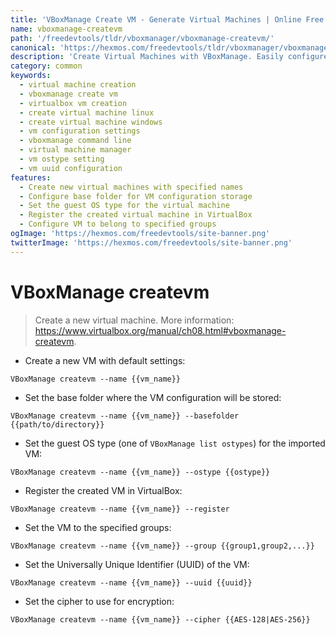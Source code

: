 ```yaml
---
title: 'VBoxManage Create VM - Generate Virtual Machines | Online Free DevTools by Hexmos'
name: vboxmanage-createvm
path: '/freedevtools/tldr/vboxmanager/vboxmanage-createvm/'
canonical: 'https://hexmos.com/freedevtools/tldr/vboxmanager/vboxmanage-createvm/'
description: 'Create Virtual Machines with VBoxManage. Easily configure VM settings, including OS type and storage location. Free online tool, no registration required.'
category: common
keywords:
  - virtual machine creation
  - vboxmanage create vm
  - virtualbox vm creation
  - create virtual machine linux
  - create virtual machine windows
  - vm configuration settings
  - vboxmanage command line
  - virtual machine manager
  - vm ostype setting
  - vm uuid configuration
features:
  - Create new virtual machines with specified names
  - Configure base folder for VM configuration storage
  - Set the guest OS type for the virtual machine
  - Register the created virtual machine in VirtualBox
  - Configure VM to belong to specified groups
ogImage: 'https://hexmos.com/freedevtools/site-banner.png'
twitterImage: 'https://hexmos.com/freedevtools/site-banner.png'
---
```


# VBoxManage createvm

> Create a new virtual machine.
> More information: <https://www.virtualbox.org/manual/ch08.html#vboxmanage-createvm>.

- Create a new VM with default settings:

`VBoxManage createvm --name {{vm_name}}`

- Set the base folder where the VM configuration will be stored:

`VBoxManage createvm --name {{vm_name}} --basefolder {{path/to/directory}}`

- Set the guest OS type (one of `VBoxManage list ostypes`) for the imported VM:

`VBoxManage createvm --name {{vm_name}} --ostype {{ostype}}`

- Register the created VM in VirtualBox:

`VBoxManage createvm --name {{vm_name}} --register`

- Set the VM to the specified groups:

`VBoxManage createvm --name {{vm_name}} --group {{group1,group2,...}}`

- Set the Universally Unique Identifier (UUID) of the VM:

`VBoxManage createvm --name {{vm_name}} --uuid {{uuid}}`

- Set the cipher to use for encryption:

`VBoxManage createvm --name {{vm_name}} --cipher {{AES-128|AES-256}}`
